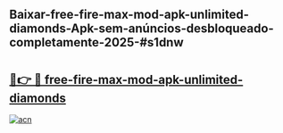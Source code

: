 ## Baixar-free-fire-max-mod-apk-unlimited-diamonds-Apk-sem-anúncios-desbloqueado-completamente-2025-#s1dnw

# <h2><a href="https://ainizakaria.my?title=free-fire-max-mod-apk-unlimited-diamonds&ref=22M">🔗👉 🔴 free-fire-max-mod-apk-unlimited-diamonds</a></h2>

[![acn](https://github.com/user-attachments/assets/0f9c940e-d8b0-45ae-aac7-cd30a18b3e1c)](https://ainizakaria.my?title=free-fire-max-mod-apk-unlimited-diamonds&ref=22M)

